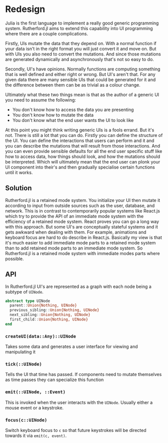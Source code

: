 # Redesign

Julia is the first language to implement a really good generic programming system. Rutherford.jl aims to extend this capability into UI programming where there are a couple complications.

Firstly, UIs mutate the data that they depend on. With a normal function if your data isn't in the right format you will just convert it and move on. But with UIs you also need to convert the mutations. And since those mutations are generated dynamically and asynchronously that's not so easy to do.

Secondly, UI's have opinions. Normally functions are computing something that is well defined and either right or wrong. But UI's aren't that. For any given data there are many sensible UIs that could be generated for it and the difference between them can be as trivial as a colour change.

Ultimately what these two things mean is that as the author of a generic UI you need to assume the following:

- You don't know how to access the data you are presenting
- You don't know how to mutate the data
- You don't know what the end user wants the UI to look like

At this point you might think writing generic UIs is a fools errand. But it's not. There is still a lot that you can do. Firstly you can define the structure of the UI. You can define the interactions that users can perform and it and you can describe the mutations that will result from those interactions. And you can even provide sensible defaults for all the end user specific stuff like how to access data, how things should look, and how the mutations should be interpreted. Which will ultimately mean that the end user can plonk your UI component into their's and then gradually specialise certain functions until it works.

## Solution

Rutherford.jl is a retained mode system. You initialize your UI then mutate it according to input from outside sources such as the user, database, and network. This is in contrast to contemporarily popular systems like React.js which try to provide the API of an immediate mode system with the efficiency of a retained mode system. React proves you can go a long way with this approach. But some UI's are conceptually stateful systems and it gets awkward when dealing with them. For example, animations and keyboard focus are hard to do describe in React.js. Basically my view is that it's much easier to add immediate mode parts to a retained mode system than to add retained mode parts to an immediate mode system. So Rutherford.jl is a retained mode system with immediate modes parts where possible.

## API

In Rutherford.jl UI's are represented as a graph with each node being a subtype of `UINode`.

```julia
abstract type UINode
  parent::Union{Nothing, UINode}
  previous_sibling::Union{Nothing, UINode}
  next_sibling::Union{Nothing, UINode}
  first_child::Union{Nothing, UINode}
end
```

### `createUI(data::Any)::UINode`

Takes some data and generates a user interface for viewing and manipulating it

### `tick(::UINode)`

Tells the UI that time has passed. If components need to mutate themselves as
time passes they can specialize this function

### `emit(::UINode, ::Event)`

This is invoked when the user interacts with the `UINode`. Usually either a mouse event or a keystroke.

### `focus(c::UINode)`

Switch keyboard focus to `c` so that future keystrokes will be directed towards it via `emit(c, event)`.
